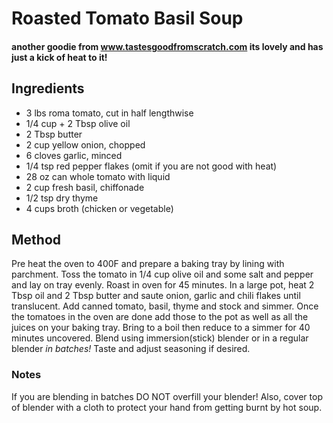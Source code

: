 # Roasted Tomato Basil Soup 

#### another goodie from www.tastesgoodfromscratch.com its lovely and has just a kick of heat to it! 

## Ingredients

* 3 lbs roma tomato, cut in half lengthwise
* 1/4 cup + 2 Tbsp olive oil 
* 2 Tbsp butter
* 2 cup yellow onion, chopped
* 6 cloves garlic, minced
* 1/4 tsp red pepper flakes (omit if you are not good with heat)
* 28 oz can whole tomato with liquid
* 2 cup fresh basil, chiffonade
* 1/2 tsp dry thyme
* 4 cups broth (chicken or vegetable)

## Method

Pre heat the oven to 400F and prepare a baking tray by lining with parchment.
Toss the tomato in 1/4 cup olive oil and some salt and pepper and lay on tray evenly.
Roast in oven for 45 minutes.
In a large pot, heat 2 Tbsp oil and 2 Tbsp butter and saute onion, garlic and chili flakes until translucent.
Add canned tomato, basil, thyme and stock and simmer.
Once the tomatoes in the oven are done add those to the pot as well as all the juices on your baking tray.
Bring to a boil then reduce to a simmer for 40 minutes uncovered.
Blend using immersion(stick) blender or in a regular blender *in batches!* 
Taste and adjust seasoning if desired.

### Notes
If you are blending in batches DO NOT overfill your blender! 
Also, cover top of blender with a cloth to protect your hand from getting burnt by hot soup.
